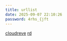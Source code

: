 ```yaml
---
title: urllist
date: 2025-09-07 22:10:26
password: 4rhs_{jft
---
```

[cloudreve](http://bananayxpan.fucku.top:46953)
[rd](tcp://10.tcp.cpolar.top:13832)